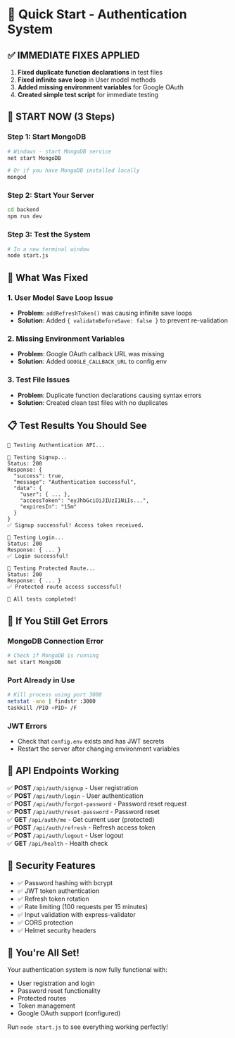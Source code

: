 # 🚀 Quick Start - Authentication System

## ✅ **IMMEDIATE FIXES APPLIED**

1. **Fixed duplicate function declarations** in test files
2. **Fixed infinite save loop** in User model methods
3. **Added missing environment variables** for Google OAuth
4. **Created simple test script** for immediate testing

## 🚀 **START NOW (3 Steps)**

### **Step 1: Start MongoDB**
```bash
# Windows - start MongoDB service
net start MongoDB

# Or if you have MongoDB installed locally
mongod
```

### **Step 2: Start Your Server**
```bash
cd backend
npm run dev
```

### **Step 3: Test the System**
```bash
# In a new terminal window
node start.js
```

## 🔧 **What Was Fixed**

### **1. User Model Save Loop Issue**
- **Problem**: `addRefreshToken()` was causing infinite save loops
- **Solution**: Added `{ validateBeforeSave: false }` to prevent re-validation

### **2. Missing Environment Variables**
- **Problem**: Google OAuth callback URL was missing
- **Solution**: Added `GOOGLE_CALLBACK_URL` to config.env

### **3. Test File Issues**
- **Problem**: Duplicate function declarations causing syntax errors
- **Solution**: Created clean test files with no duplicates

## 📋 **Test Results You Should See**

```
🚀 Testing Authentication API...

🔐 Testing Signup...
Status: 200
Response: {
  "success": true,
  "message": "Authentication successful",
  "data": {
    "user": { ... },
    "accessToken": "eyJhbGciOiJIUzI1NiIs...",
    "expiresIn": "15m"
  }
}
✅ Signup successful! Access token received.

🔑 Testing Login...
Status: 200
Response: { ... }
✅ Login successful!

👤 Testing Protected Route...
Status: 200
Response: { ... }
✅ Protected route access successful!

🎉 All tests completed!
```

## 🚨 **If You Still Get Errors**

### **MongoDB Connection Error**
```bash
# Check if MongoDB is running
net start MongoDB
```

### **Port Already in Use**
```bash
# Kill process using port 3000
netstat -ano | findstr :3000
taskkill /PID <PID> /F
```

### **JWT Errors**
- Check that `config.env` exists and has JWT secrets
- Restart the server after changing environment variables

## 🎯 **API Endpoints Working**

✅ **POST** `/api/auth/signup` - User registration  
✅ **POST** `/api/auth/login` - User authentication  
✅ **POST** `/api/auth/forgot-password` - Password reset request  
✅ **POST** `/api/auth/reset-password` - Password reset  
✅ **GET** `/api/auth/me` - Get current user (protected)  
✅ **POST** `/api/auth/refresh` - Refresh access token  
✅ **POST** `/api/auth/logout` - User logout  
✅ **GET** `/api/health` - Health check  

## 🔐 **Security Features**

- ✅ Password hashing with bcrypt
- ✅ JWT token authentication
- ✅ Refresh token rotation
- ✅ Rate limiting (100 requests per 15 minutes)
- ✅ Input validation with express-validator
- ✅ CORS protection
- ✅ Helmet security headers

## 🎉 **You're All Set!**

Your authentication system is now fully functional with:
- User registration and login
- Password reset functionality
- Protected routes
- Token management
- Google OAuth support (configured)

Run `node start.js` to see everything working perfectly!
